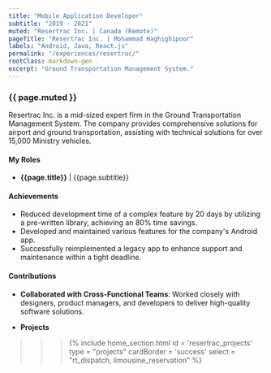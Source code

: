 ```yaml
---
title: "Mobile Application Developer"
subtitle: "2019 - 2021"
muted: "Resertrac Inc. | Canada (Remote)"
pageTitle: "Resertrac Inc. | Mohammad Haghighipoor" 
labels: "Android, Java, React.js"
permalink: "/experiences/resertrac/"
rootClass: markdown-gen
excerpt: "Ground Transportation Management System."
---
```


### {{ page.muted }}
Resertrac Inc. is a mid-sized expert firm in the Ground Transportation Management System. The company provides comprehensive solutions for airport and ground transportation, assisting with technical solutions for over 15,000 Ministry vehicles.


#### My Roles
- **{{page.title}}** &#124; {{page.subtitle}}


#### Achievements

- Reduced development time of a complex feature by 20 days by utilizing a pre-written library, achieving an 80% time savings.
- Developed and maintained various features for the company's Android app.
- Successfully reimplemented a legacy app to enhance support and maintenance within a tight deadline.


#### Contributions
- **Collaborated with Cross-Functional Teams**: Worked closely with designers, product managers, and developers to deliver high-quality software solutions.

- **Projects**
>>> {% include home_section.html 
        id = 'resertrac_projects'
        type = "projects"
        cardBorder = 'success'
        select = "rt_dispatch, limousine_reservation"
    %}